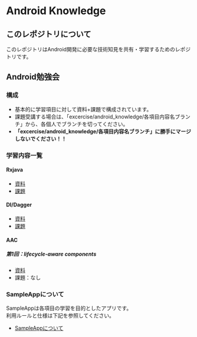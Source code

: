 # Android Knowledge
## このレポジトリについて
このレポジトリはAndroid開発に必要な技術知見を共有・学習するためのレポジトリです。  

## Android勉強会
### 構成
- 基本的に学習項目に対して資料+課題で構成されています。
- 課題受講する場合は、「excercise/android_knowledge/各項目内容名ブランチ」から、各個人でブランチを切ってください。  
- **「excercise/android_knowledge/各項目内容名ブランチ」に勝手にマージしないでください！！**

### 学習内容一覧
#### Rxjava
- [資料](https://github.com/nyanc0/Android/wiki/doc_RxJava)
- [課題](https://github.com/nyanc0/Android/tree/exercise/android_knowledge/rxjava)

#### DI/Dagger
- [資料](https://github.com/nyanc0/Android/wiki/doc_DI_Dagger)
- [課題](https://github.com/nyanc0/Android/tree/exercise/android_knowledge/dagger)
  
#### AAC
##### 第1回：lifecycle-aware components
* [資料](https://github.com/nyanc0/Android/wiki/doc_AAC_1_lifecycle)
* 課題：なし

### SampleAppについて
SampleAppは各項目の学習を目的としたアプリです。  
利用ルールと仕様は下記を参照してください。

- [SampleAppについて](https://github.com/nyanc0/Android/wiki/SampleAppについて)
